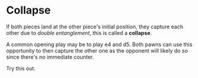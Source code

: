 # Collapse

If both pieces land at the other piece's initial position, they capture each other due to *double entanglement*, this is called a **collapse**.

A common opening play may be to play e4 and d5. Both pawns can use this opportunity to then capture the other one as the opponent will likely do so since there's no immediate counter.

Try this out.